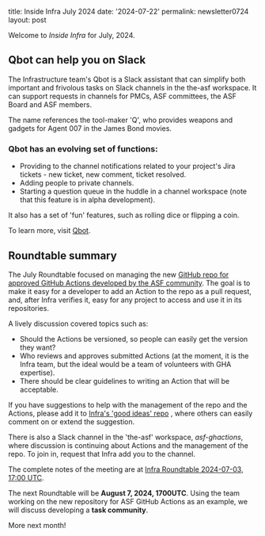 title: Inside Infra July 2024 
date: '2024-07-22' 
permalink: newsletter0724
layout: post 

Welcome to _Inside Infra_ for July, 2024.

## Qbot can help you on Slack

The Infrastructure team's Qbot is a Slack assistant that can simplify both important and frivolous tasks on Slack channels in the the-asf workspace. It can support requests in channels for PMCs, ASF committees, the ASF Board and ASF members.

The name references the tool-maker 'Q', who provides weapons and gadgets for Agent 007 in the James Bond movies.

### Qbot has an evolving set of functions:
  - Providing to the channel notifications related to your project's Jira tickets - new ticket, new comment, ticket resolved.
  - Adding people to private channels.
  - Starting a question queue in the huddle in a channel workspace (note that this feature is in alpha development).

It also has a set of 'fun' features, such as rolling dice or flipping a coin.

To learn more, visit <a href="https://infra.apache.org/qbot.html" target="_blank">Qbot</a>.

## Roundtable summary

The July Roundtable focused on managing the new <a href="https://github.com/apache/infrastructure-actions" target="_blank">GitHub repo for approved GitHub Actions developed by the ASF community</a>. The goal is to make it easy for a developer to add an Action to the repo as a pull request, and, after Infra verifies it, easy for any project to access and use it in its repositories.

A lively discussion covered topics such as:

  - Should the Actions be versioned, so people can easily get the version they want?
  - Who reviews and approves submitted Actions (at the moment, it is the Infra team, but the ideal would be a team of volunteers with GHA expertise).
  - There should be clear guidelines to writing an Action that will be acceptable.

If you have suggestions to help with the management of the repo and the Actions, please add it to <a href="https://github.com/apache/infrastructure-ideas/tree/main" target="_blank">Infra's 'good ideas' repo</a> , where others can easily comment on or extend the suggestion.

There is also a Slack channel in the 'the-asf' workspace, <i>asf-ghactions</i>, where discussion is continuing about Actions and the management of the repo. To join in, request that Infra add you to the channel.

The complete notes of the meeting are at <a href="https://cwiki.apache.org/confluence/display/INFRA/Infra+Roundtable+2024-07-03%2C+17%3A00+UTC" target="_blank">Infra Roundtable 2024-07-03, 17:00 UTC</a>.

The next Roundtable will be **August 7, 2024, 1700UTC**. Using the team working on the new repository for ASF GitHub Actions as an example, we will discuss developing a **task community**.

More next month!
